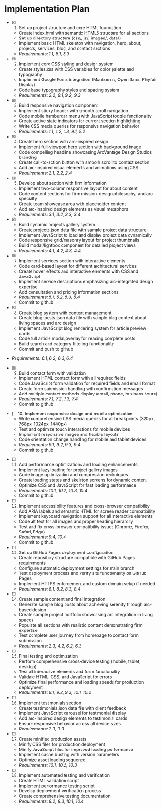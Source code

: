 # Implementation Plan

- [x] 1. Set up project structure and core HTML foundation
  - Create index.html with semantic HTML5 structure for all sections
  - Set up directory structure (css/, js/, images/, data/)
  - Implement basic HTML skeleton with navigation, hero, about, projects, services, blog, and contact sections
  - _Requirements: 1.1, 8.1, 8.3_

- [x] 2. Implement core CSS styling and design system
  - Create styles.css with CSS variables for color palette and typography
  - Implement Google Fonts integration (Montserrat, Open Sans, Playfair Display)
  - Code base typography styles and spacing system
  - _Requirements: 2.2, 9.1, 9.2, 9.3_
- [x] 3. Build responsive navigation component
  - Implement sticky header with smooth scroll navigation
  - Code mobile hamburger menu with JavaScript toggle functionality
  - Create active state indicators for current section highlighting
  - Write CSS media queries for responsive navigation behavior
  - _Requirements: 1.1, 1.2, 1.3, 9.1, 9.2_

- [x] 4. Create hero section with arc-inspired design
  - Implement full-viewport hero section with background image
  - Code compelling headline showcasing ArcVantage Design Studios branding
  - Create call-to-action button with smooth scroll to contact section
  - Add arc-inspired visual elements and animations using CSS
  - _Requirements: 2.1, 2.2, 2.4_

- [x] 5. Develop about section with firm information
  - Implement two-column responsive layout for about content
  - Code content sections for firm mission, design philosophy, and arc specialty
  - Create team showcase area with placeholder content
  - Add arc-inspired design elements as visual metaphors
  - _Requirements: 3.1, 3.2, 3.3, 3.4_

- [x] 6. Build dynamic projects gallery system
  - Create projects.json data file with sample project data structure
  - Implement JavaScript to load and display project data dynamically
  - Code responsive grid/masonry layout for project thumbnails
  - Build modal/lightbox component for detailed project views
  - _Requirements: 4.1, 4.2, 4.3, 4.4_

- [x] 7. Implement services section with interactive elements
  - Code card-based layout for different architectural services
  - Create hover effects and interactive elements with CSS and JavaScript
  - Implement service descriptions emphasizing arc-integrated design expertise
  - Add consultation and pricing information sections
  - _Requirements: 5.1, 5.2, 5.3, 5.4_
  - Commit to github

- [x] 8. Create blog system with content management
  - Create blog-posts.json data file with sample blog content about living spaces and arc design
  - Implement JavaScript blog rendering system for article preview cards
  - Code full article modal/overlay for reading complete posts
  - Build search and category filtering functionality
  - Commit and push to github
 - _Requirements: 6.1, 6.2, 6.3, 6.4_
 
- [x] 9. Build contact form with validation
  - Implement HTML contact form with all required fields
  - Code JavaScript form validation for required fields and email format
  - Create form submission handling with confirmation messages
  - Add multiple contact methods display (email, phone, business hours)
  - _Requirements: 7.1, 7.2, 7.3, 7.4_
  - Commit to github

- [-] 10. Implement responsive design and mobile optimization
  - Write comprehensive CSS media queries for all breakpoints (320px, 768px, 1024px, 1440px)
  - Test and optimize touch interactions for mobile devices
  - Implement responsive images and flexible layouts
  - Code orientation change handling for mobile and tablet devices
  - _Requirements: 9.1, 9.2, 9.3, 9.4_
  - Commit to github

- [ ] 11. Add performance optimizations and loading enhancements
  - Implement lazy loading for project gallery images
  - Code image optimization and compression techniques
  - Create loading states and skeleton screens for dynamic content
  - Optimize CSS and JavaScript for fast loading performance
  - _Requirements: 10.1, 10.2, 10.3, 10.4_
  - Commit to github

- [ ] 12. Implement accessibility features and cross-browser compatibility
  - Add ARIA labels and semantic HTML for screen reader compatibility
  - Implement keyboard navigation support for all interactive elements
  - Code alt text for all images and proper heading hierarchy
  - Test and fix cross-browser compatibility issues (Chrome, Firefox, Safari, Edge)
  - _Requirements: 9.4, 10.4_
  - Commit to github

- [ ] 13. Set up GitHub Pages deployment configuration
  - Create repository structure compatible with GitHub Pages requirements
  - Configure automatic deployment settings for main branch
  - Test deployment process and verify site functionality on GitHub Pages
  - Implement HTTPS enforcement and custom domain setup if needed
  - _Requirements: 8.1, 8.2, 8.3, 8.4_

- [ ] 14. Create sample content and final integration
  - Generate sample blog posts about achieving serenity through arc-based design
  - Create sample project portfolio showcasing arc integration in living spaces
  - Populate all sections with realistic content demonstrating firm expertise
  - Test complete user journey from homepage to contact form submission
  - _Requirements: 2.3, 4.2, 6.2, 6.3_

- [ ] 15. Final testing and optimization
  - Perform comprehensive cross-device testing (mobile, tablet, desktop)
  - Test all interactive elements and form functionality
  - Validate HTML, CSS, and JavaScript for errors
  - Optimize final performance and loading speeds for production deployment
  - _Requirements: 9.1, 9.2, 9.3, 10.1, 10.2_

- [ ] 16. Implement testimonials section
  - Create testimonials.json data file with client feedback
  - Implement JavaScript carousel for testimonial display
  - Add arc-inspired design elements to testimonial cards
  - Ensure responsive behavior across all device sizes
  - _Requirements: 2.3, 3.3_

- [ ] 17. Create minified production assets
  - Minify CSS files for production deployment
  - Minify JavaScript files for improved loading performance
  - Implement cache busting with version parameters
  - Optimize asset loading sequence
  - _Requirements: 10.1, 10.2, 10.3_

- [ ] 18. Implement automated testing and verification
  - Create HTML validation script
  - Implement performance testing script
  - Develop deployment verification process
  - Create comprehensive testing documentation
  - _Requirements: 8.2, 8.3, 10.1, 10.4_
